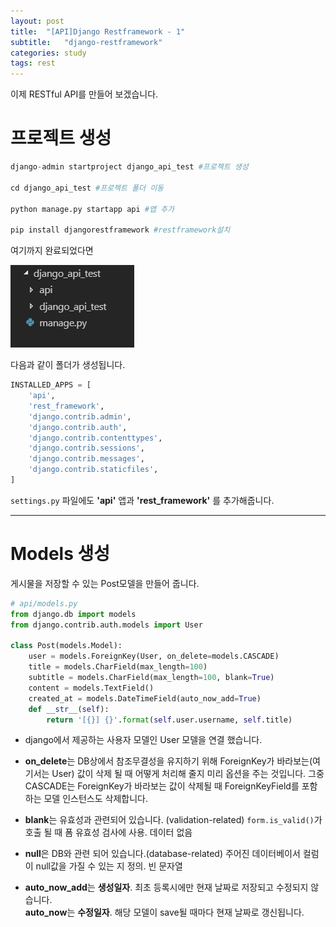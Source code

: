 ```yaml
---
layout: post
title:  "[API]Django Restframework - 1"
subtitle:   "django-restframework"
categories: study
tags: rest
---
```



이제 RESTful API를 만들어 보겠습니다.

# 프로젝트 생성

```python
django-admin startproject django_api_test #프로젝트 생성

cd django_api_test #프로젝트 폴더 이동

python manage.py startapp api #앱 추가

pip install djangorestframework #restframework설치
```

여기까지 완료되었다면

![](/assets/img/posts/2019-07-15-14-53-38.png)

다음과 같이 폴더가 생성됩니다.

```python
INSTALLED_APPS = [
    'api',
    'rest_framework',
    'django.contrib.admin',
    'django.contrib.auth',
    'django.contrib.contenttypes',
    'django.contrib.sessions',
    'django.contrib.messages',
    'django.contrib.staticfiles',
]
```

`settings.py` 파일에도 **'api'** 앱과 **'rest_framework'** 를 추가해줍니다.

---

# Models 생성

게시물을 저장할 수 있는 Post모델을 만들어 줍니다.

```python
# api/models.py
from django.db import models
from django.contrib.auth.models import User

class Post(models.Model):
    user = models.ForeignKey(User, on_delete=models.CASCADE)
    title = models.CharField(max_length=100)
    subtitle = models.CharField(max_length=100, blank=True)
    content = models.TextField()
    created_at = models.DateTimeField(auto_now_add=True)
    def __str__(self):
        return '[{}] {}'.format(self.user.username, self.title)
```

* django에서 제공하는 사용자 모델인 User 모델을 연결 했습니다.

* **on_delete**는 DB상에서 참조무결성을 유지하기 위해 ForeignKey가 바라보는(여기서는 User) 값이 삭제 될 때 어떻게 처리해 줄지 미리 옵션을 주는 것입니다. 그중 CASCADE는 ForeignKey가 바라보는 값이 삭제될 때 ForeignKeyField를 포함하는 모델 인스턴스도 삭제합니다.   

* **blank**는 유효성과 관련되어 있습니다. (validation-related) ``form.is_valid()``가 호출 될 때 폼 유효성 검사에 사용. 데이터 없음

* **null**은 DB와 관련 되어 있습니다.(database-related) 주어진 데이터베이서 컬럼이 null값을 가질 수 있는 지 정의. 빈 문자열
 
* **auto_now_add**는 **생성일자**. 최초 등록시에만 현재 날짜로 저장되고 수정되지 않습니다.  
**auto_now**는 **수정일자**. 해당 모델이 save될 때마다 현재 날짜로 갱신됩니다.